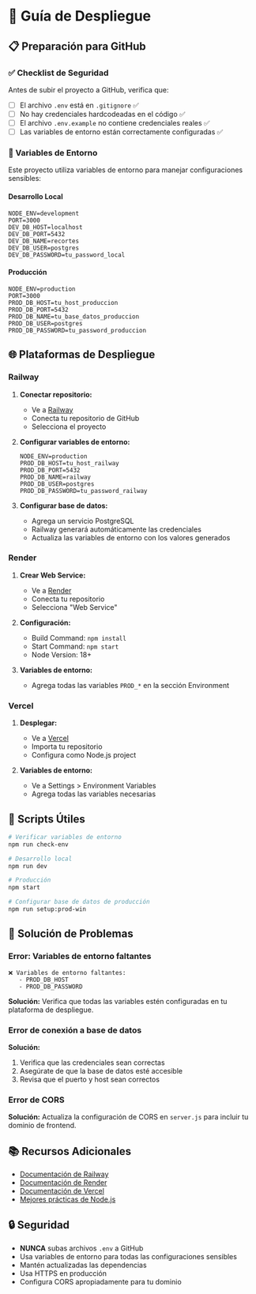 # 🚀 Guía de Despliegue

## 📋 Preparación para GitHub

### ✅ Checklist de Seguridad

Antes de subir el proyecto a GitHub, verifica que:

- [ ] El archivo `.env` está en `.gitignore` ✅
- [ ] No hay credenciales hardcodeadas en el código ✅
- [ ] El archivo `.env.example` no contiene credenciales reales ✅
- [ ] Las variables de entorno están correctamente configuradas ✅

### 🔐 Variables de Entorno

Este proyecto utiliza variables de entorno para manejar configuraciones sensibles:

#### Desarrollo Local
```env
NODE_ENV=development
PORT=3000
DEV_DB_HOST=localhost
DEV_DB_PORT=5432
DEV_DB_NAME=recortes
DEV_DB_USER=postgres
DEV_DB_PASSWORD=tu_password_local
```

#### Producción
```env
NODE_ENV=production
PORT=3000
PROD_DB_HOST=tu_host_produccion
PROD_DB_PORT=5432
PROD_DB_NAME=tu_base_datos_produccion
PROD_DB_USER=postgres
PROD_DB_PASSWORD=tu_password_produccion
```

## 🌐 Plataformas de Despliegue

### Railway

1. **Conectar repositorio:**
   - Ve a [Railway](https://railway.app)
   - Conecta tu repositorio de GitHub
   - Selecciona el proyecto

2. **Configurar variables de entorno:**
   ```
   NODE_ENV=production
   PROD_DB_HOST=tu_host_railway
   PROD_DB_PORT=5432
   PROD_DB_NAME=railway
   PROD_DB_USER=postgres
   PROD_DB_PASSWORD=tu_password_railway
   ```

3. **Configurar base de datos:**
   - Agrega un servicio PostgreSQL
   - Railway generará automáticamente las credenciales
   - Actualiza las variables de entorno con los valores generados

### Render

1. **Crear Web Service:**
   - Ve a [Render](https://render.com)
   - Conecta tu repositorio
   - Selecciona "Web Service"

2. **Configuración:**
   - Build Command: `npm install`
   - Start Command: `npm start`
   - Node Version: 18+

3. **Variables de entorno:**
   - Agrega todas las variables `PROD_*` en la sección Environment

### Vercel

1. **Desplegar:**
   - Ve a [Vercel](https://vercel.com)
   - Importa tu repositorio
   - Configura como Node.js project

2. **Variables de entorno:**
   - Ve a Settings > Environment Variables
   - Agrega todas las variables necesarias

## 🔧 Scripts Útiles

```bash
# Verificar variables de entorno
npm run check-env

# Desarrollo local
npm run dev

# Producción
npm start

# Configurar base de datos de producción
npm run setup:prod-win
```

## 🐛 Solución de Problemas

### Error: Variables de entorno faltantes
```
❌ Variables de entorno faltantes:
   - PROD_DB_HOST
   - PROD_DB_PASSWORD
```

**Solución:** Verifica que todas las variables estén configuradas en tu plataforma de despliegue.

### Error de conexión a base de datos

**Solución:** 
1. Verifica que las credenciales sean correctas
2. Asegúrate de que la base de datos esté accesible
3. Revisa que el puerto y host sean correctos

### Error de CORS

**Solución:** Actualiza la configuración de CORS en `server.js` para incluir tu dominio de frontend.

## 📚 Recursos Adicionales

- [Documentación de Railway](https://docs.railway.app/)
- [Documentación de Render](https://render.com/docs)
- [Documentación de Vercel](https://vercel.com/docs)
- [Mejores prácticas de Node.js](https://nodejs.org/en/docs/guides/)

## 🔒 Seguridad

- **NUNCA** subas archivos `.env` a GitHub
- Usa variables de entorno para todas las configuraciones sensibles
- Mantén actualizadas las dependencias
- Usa HTTPS en producción
- Configura CORS apropiadamente para tu dominio